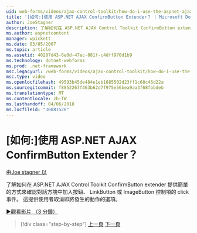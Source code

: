 ```yaml
---
uid: web-forms/videos/ajax-control-toolkit/how-do-i-use-the-aspnet-ajax-confirmbutton-extender
title: '[如何:]使用 ASP.NET AJAX ConfirmButton Extender？ | Microsoft Docs'
author: JoeStagner
description: 了解如何在 ASP.NET AJAX Control Toolkit ConfirmButton extender 提供簡單的方式來確認對話方塊加入 l，按鈕的 click 事件...
ms.author: aspnetcontent
manager: wpickett
ms.date: 03/05/2007
ms.topic: article
ms.assetid: 40287d43-6e0d-47ec-881f-c4dff970d1b9
ms.technology: dotnet-webforms
ms.prod: .net-framework
msc.legacyurl: /web-forms/videos/ajax-control-toolkit/how-do-i-use-the-aspnet-ajax-confirmbutton-extender
msc.type: video
ms.openlocfilehash: 49593b45de484e1eb1685502d23ff1c68c46d22a
ms.sourcegitcommit: f8852267f463b62d7f975e56bea9aa3f68fbbdeb
ms.translationtype: MT
ms.contentlocale: zh-TW
ms.lasthandoff: 04/06/2018
ms.locfileid: "30881528"
---
```

<a name="how-do-i-use-the-aspnet-ajax-confirmbutton-extender"></a>[如何:]使用 ASP.NET AJAX ConfirmButton Extender？
====================
由[Joe stagner 以](https://github.com/JoeStagner)

了解如何在 ASP.NET AJAX Control Toolkit ConfirmButton extender 提供簡單的方式來確認對話方塊中加入按鈕、 LinkButton 或 ImageButton 控制項的 click 事件。 這提供使用者取消即將發生的動作的選項。

[&#9654;觀看影片 （3 分鐘）](https://channel9.msdn.com/Blogs/ASP-NET-Site-Videos/how-do-i-use-the-aspnet-ajax-confirmbutton-extender)

> [!div class="step-by-step"]
> [上一頁](how-do-i-get-started-with-the-aspnet-ajax-animation-extender-control.md)
> [下一頁](how-do-i-use-the-aspnet-ajax-slider-control.md)

